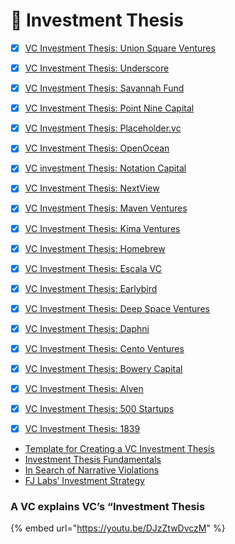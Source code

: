 # 📇 Investment Thesis

* [x] [VC Investment Thesis: Union Square Ventures](https://www.alexanderjarvis.com/investment-thesis-union-square-ventures/)
* [x] [VC Investment Thesis: Underscore](https://www.alexanderjarvis.com/vc-investment-thesis-underscore/)
* [x] [VC Investment Thesis: Savannah Fund](https://www.alexanderjarvis.com/investment-thesis-savannah-fund-mbwana-alliy-africa/)
* [x] [VC Investment Thesis: Point Nine Capital](https://www.alexanderjarvis.com/vc-investment-thesis-point-nine-capital/)
* [x] [VC Investment Thesis: Placeholder.vc](https://www.alexanderjarvis.com/vc-investment-thesis-placeholder-vc/)
* [x] [VC Investment Thesis: OpenOcean](https://www.alexanderjarvis.com/vc-investment-thesis-openocean-venture-capital/)
* [x] [VC investment Thesis: Notation Capital](https://www.alexanderjarvis.com/investment-thesis-notation-capital-2/)
* [x] [VC Investment Thesis: NextView](https://www.alexanderjarvis.com/vc-investment-thesis-nextview-fund-iii/)
* [x] [VC Investment Thesis: Maven Ventures](https://www.alexanderjarvis.com/vc-investment-thesis-maven-ventures/)
* [x] [VC Investment Thesis: Kima Ventures](https://www.alexanderjarvis.com/investment-thesis-kima-ventures/)
* [x] [VC Investment Thesis: Homebrew](https://www.alexanderjarvis.com/investment-thesis-homebrew/)
* [x] [VC Investment Thesis: Escala VC](https://www.alexanderjarvis.com/investment-thesis-escala-vc-2/)
* [x] [VC Investment Thesis: Earlybird](https://www.alexanderjarvis.com/vc-investment-thesis-earlybird/)
* [x] [VC Investment Thesis: Deep Space Ventures](https://www.alexanderjarvis.com/vc-investment-thesis-deep-space-ventures/)
* [x] [VC Investment Thesis: Daphni](https://www.alexanderjarvis.com/vc-investment-thesis-daphni/)
* [x] [VC Investment Thesis: Cento Ventures](https://www.alexanderjarvis.com/vc-investment-thesis-cento-ventures/)
* [x] [VC Investment Thesis: Bowery Capital](https://www.alexanderjarvis.com/vc-investment-thesis-bowery-capital/)
* [x] [VC Investment Thesis: Alven](https://www.alexanderjarvis.com/vc-investment-thesis-alven/)
* [x] [VC Investment Thesis: 500 Startups](https://www.alexanderjarvis.com/investment-thesis-500-startups/)
* [x] [VC Investment Thesis: 1839](https://www.alexanderjarvis.com/vc-investment-thesis-earlybird-2/)



* [Template for Creating a VC Investment Thesis](https://fi.co/insight/template-for-creating-a-vc-investment-thesis)
* [Investment Thesis Fundamentals](https://www.slideshare.net/dmc500hats/investment-thesis-fundamentals-april-2016)
* [In Search of Narrative Violations](http://www.bedrockcap.com/letter)
* [FJ Labs’ Investment Strategy](https://fabricegrinda.com/fj-labs-investment-strategy) 

### A VC explains VC’s “Investment Thesis

{% embed url="https://youtu.be/DJzZtwDvczM" %}



  


